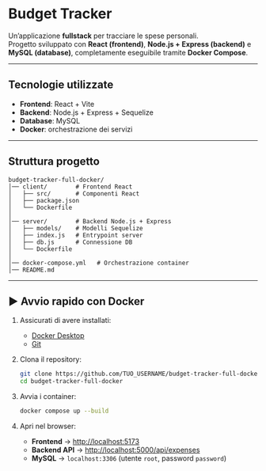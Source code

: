 # Budget Tracker

Un’applicazione **fullstack** per tracciare le spese personali.  
Progetto sviluppato con **React (frontend)**, **Node.js + Express (backend)** e **MySQL (database)**, completamente eseguibile tramite **Docker Compose**.

---

## Tecnologie utilizzate
- **Frontend**: React + Vite  
- **Backend**: Node.js + Express + Sequelize  
- **Database**: MySQL  
- **Docker**: orchestrazione dei servizi

---

## Struttura progetto
```
budget-tracker-full-docker/
│── client/        # Frontend React
│   ├── src/       # Componenti React
│   ├── package.json
│   └── Dockerfile
│
│── server/        # Backend Node.js + Express
│   ├── models/    # Modelli Sequelize
│   ├── index.js   # Entrypoint server
│   ├── db.js      # Connessione DB
│   └── Dockerfile
│
│── docker-compose.yml   # Orchestrazione container
│── README.md
```

---

## ▶ Avvio rapido con Docker
1. Assicurati di avere installati:
   - [Docker Desktop](https://www.docker.com/products/docker-desktop/)  
   - [Git](https://git-scm.com/)  

2. Clona il repository:
   ```bash
   git clone https://github.com/TUO_USERNAME/budget-tracker-full-docker.git
   cd budget-tracker-full-docker
   ```

3. Avvia i container:
   ```bash
   docker compose up --build
   ```

4. Apri nel browser:
   - **Frontend** → [http://localhost:5173](http://localhost:5173)  
   - **Backend API** → [http://localhost:5000/api/expenses](http://localhost:5000/api/expenses)  
   - **MySQL** → `localhost:3306` (utente `root`, password `password`)


